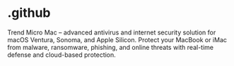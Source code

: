 # .github
Trend Micro Mac – advanced antivirus and internet security solution for macOS Ventura, Sonoma, and Apple Silicon. Protect your MacBook or iMac from malware, ransomware, phishing, and online threats with real-time defense and cloud-based protection.
